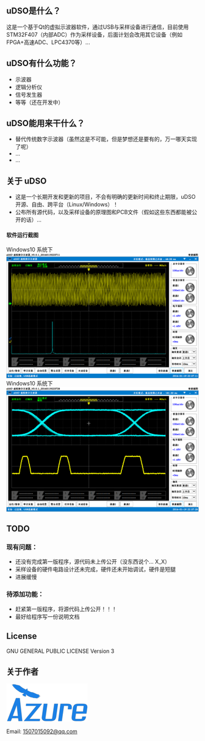 ## uDSO是什么？
这是一个基于Qt的虚拟示波器软件，通过USB与采样设备进行通信，目前使用STM32F407（内部ADC）作为采样设备，后面计划会改用其它设备（例如FPGA+高速ADC、LPC4370等）...

## uDSO有什么功能？
- 示波器
- 逻辑分析仪
- 信号发生器
- 等等（还在开发中）

## uDSO能用来干什么？
- 替代传统数字示波器（虽然这是不可能，但是梦想还是要有的，万一哪天实现了呢）
- ...
- ...

## 关于 uDSO
* 这是一个长期开发和更新的项目，不会有明确的更新时间和终止期限，uDSO 开源、自由、跨平台（Linux/Windows）！
* 公布所有源代码，以及采样设备的原理图和PCB文件（假如这些东西都能被公开的话）...

#### 软件运行截图
Windows10 系统下
![image 运行截图1](screenshot/20160119223711.png)
Windows10 系统下
![image 运行截图2](screenshot/20160119223728.png)

## TODO
### 现有问题：
- 还没有完成第一版程序，源代码未上传公开（没东西说个... X_X）
- 采样设备的硬件电路设计还未完成，硬件还未开始调试，硬件是短腿
- 进展缓慢

### 待添加功能：
- 赶紧第一版程序，将源代码上传公开！！！
- 最好给程序写一份说明文档

## License
GNU GENERAL PUBLIC LICENSE Version 3

## 关于作者
![image AzureIcon](screenshot/Azure.png)

Email: 1507015092@qq.com
